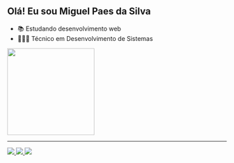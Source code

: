 ## Olá! Eu sou Miguel Paes da Silva

- 📚 Estudando desenvolvimento web
- 👨🏻‍💻 Técnico em Desenvolvimento de Sistemas

<a href="https://github.com/anuraghazra/github-readme-stats">
  <img height=200 align="center" src="https://github-readme-stats-pi-beige-32.vercel.app/api?username=Miguel-Paes&icons=true&theme=aura" />
</a>

<hr/>

<div>
<a href="https://www.linkedin.com/in/miguel-paes-da-silva-403660375/">
  <img src="https://img.shields.io/badge/linkedin-%230077B5.svg?style=for-the-badge&logo=linkedin&logoColor=white" />
</a>

<a href="https://www.instagram.com/miguelpaesdasilva/">
  <img src="https://img.shields.io/badge/Instagram-%23E4405F.svg?style=for-the-badge&logo=Instagram&logoColor=white" />
</a>

<a href="https://mail.google.com/mail/u/0/?tab=rm&ogbl#inbox?compose=GTvVlcSGLrLSPfxsHpBSDPRdjkngWsPcWXstSgldsdZSTjVTvgVzCxDWQWQnZJgfLjckNhcNVzHZC">
  <img src="https://img.shields.io/badge/Gmail-D14836?style=for-the-badge&logo=gmail&logoColor=white" />
</a>
</div>
